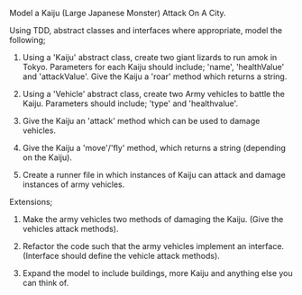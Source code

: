 
Model a Kaiju (Large Japanese Monster) Attack On A City.

Using TDD, abstract classes and interfaces where appropriate, model the following;

1. Using a 'Kaiju' abstract class, create two giant lizards to run amok in Tokyo.
  Parameters for each Kaiju should include; 'name', 'healthValue' and 'attackValue'.
  Give the Kaiju a 'roar' method which returns a string.

2. Using a 'Vehicle' abstract class, create two Army vehicles to battle the Kaiju.
  Parameters should include; 'type' and 'healthvalue'.

3. Give the Kaiju an 'attack' method which can be used to damage vehicles.

4. Give the Kaiju a 'move'/'fly' method, which returns a string (depending on the Kaiju).

5. Create a runner file in which instances of Kaiju can attack and damage instances of army vehicles.

Extensions;

1. Make the army vehicles two methods of damaging the Kaiju. (Give  the vehicles attack methods). 

2. Refactor the code such that the army vehicles implement an interface. (Interface should define the vehicle attack methods).

3. Expand the model to include buildings, more Kaiju and anything else you can think of.








